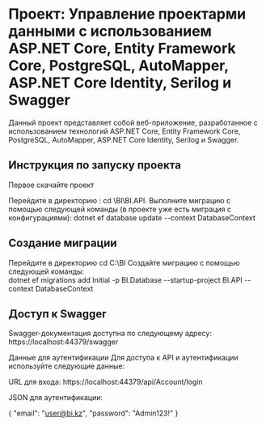 # Проект: Управление проектарми данными с использованием ASP.NET Core, Entity Framework Core, PostgreSQL, AutoMapper, ASP.NET Core Identity, Serilog и Swagger

Данный проект представляет собой веб-приложение, разработанное с использованием технологий ASP.NET Core, Entity Framework Core, PostgreSQL, AutoMapper, ASP.NET Core Identity, Serilog и Swagger.

## Инструкция по запуску проекта

Первое скачайте проект

Перейдите в директорию :
cd \BI\BI.API.
Выполните миграцию с помощью следующей команды (в проекте уже есть миграция с конфигурациями):
dotnet ef database update --context DatabaseContext

## Создание миграции
Перейдите в директорию 
cd C:\BI
Создайте миграцию с помощью следующей команды:  
dotnet ef migrations add Initial -p BI.Database --startup-project BI.API --context DatabaseContext


## Доступ к Swagger
Swagger-документация доступна по следующему адресу: 
https://localhost:44379/swagger

Данные для аутентификации
Для доступа к API и аутентификации используйте следующие данные:

URL для входа: 
https://localhost:44379/api/Account/login

JSON для аутентификации:

{
  "email": "user@bi.kz",
  "password": "Admin123!"
}

